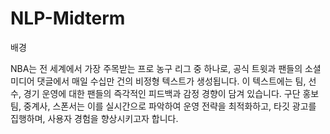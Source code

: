 # NLP-Midterm
배경
 
NBA는 전 세계에서 가장 주목받는 프로 농구 리그 중 하나로, 공식 트윗과 팬들의 소셜 미디어 댓글에서 매일 수십만 건의 비정형 텍스트가 생성됩니다. 이 텍스트에는 팀, 선수, 경기 운영에 대한 팬들의 즉각적인 피드백과 감정 경향이 담겨 있습니다. 구단 홍보팀, 중계사, 스폰서는 이를 실시간으로 파악하여 운영 전략을 최적화하고, 타깃 광고를 집행하며, 사용자 경험을 향상시키고자 합니다.
